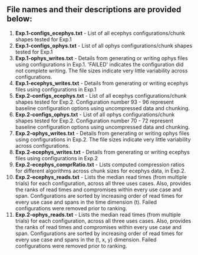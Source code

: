 ## File names and their descriptions are provided below:

1. **Exp.1-configs_ecephys.txt** - List of all ecephys configurations/chunk shapes tested for Exp.1
2. **Exp.1-configs_ophys.txt** - List of all ophys configurations/chunk shapes tested for Exp.1
3. **Exp.1-ophys_writes.txt** - Details from generating or writing ophys files using configurations in Exp.1. 'FAILED' indicates the configuration did not complete writing. The file sizes indicate very little variability across configurations.
4. **Exp.1-ecephys_writes.txt** - Details from generating or writing ecephys files using configurations in Exp.1
5. **Exp.2-configs_ecephys.txt** - List of all ecephys configurations/chunk shapes tested for Exp.2. Configuration number 93 - 96 represent baseline configuration options using uncompressed data and chunking.
6. **Exp.2-configs_ophys.txt** - List of all ophys configurations/chunk shapes tested for Exp.2. Configuration number 70 - 72 represent baseline configuration options using uncompressed data and chunking.
7. **Exp.2-ophys_writes.txt** - Details from generating or writing ophys files using configurations in Exp.2. The file sizes indicate very little variability across configurations.
8. **Exp.2-ecephys_writes.txt** - Details from generating or writing ecephys files using configurations in Exp.2
9. **Exp.2-ecephys_comprRatio.txt** - Lists computed compression ratios for different algorithms across chunk sizes for ecephys data, in Exp.2.
10. **Exp.2-ecephys_reads.txt** - Lists the median read times (from multiple trials) for each configuration, across all three uses cases. Also, provides the ranks of read times and compromises within every use case and span. Configurations are sorted by increasing order of read times for every use case and spans in the time dimension (t). Failed configurations were removed prior to ranking.
11. **Exp.2-ophys_reads.txt** - Lists the median read times (from multiple trials) for each configuration, across all three uses cases. Also, provides the ranks of read times and compromises within every use case and span. Configurations are sorted by increasing order of read times for every use case and spans in the (t, x, y) dimension. Failed configurations were removed prior to ranking.

